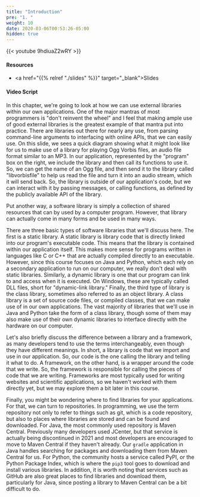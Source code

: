 ```yaml
---
title: "Introduction"
pre: "1. "
weight: 10
date: 2020-03-06T00:53:26-05:00
hidden: true
---
```


{{< youtube 9hdiuaZ2wRY   >}}

#### Resources

* <a href="{{% relref "./slides" %}}" target="_blank">Slides</a>

#### Video Script

In this chapter, we're going to look at how we can use external libraries within our own applications. One of the major mantras of most programmers is "don't reinvent the wheel" and I feel that making ample use of good external libraries is the greatest example of that mantra put into practice. There are libraries out there for nearly any use, from parsing command-line arguments to interfacing with online APIs, that we can easily use. On this slide, we sees a quick diagram showing what it might look like for us to make use of a library for playing Ogg Vorbis files, an audio file format similar to an MP3. In our application, represented by the "program" box on the right, we include the library and then call its functions to use it. So, we can get the name of an Ogg file, and then send it to the library called "libvorbisfile" to help us read the file and turn it into an audio stream, which it will send back. So, the library is outside of our application's code, but we can interact with it by passing messages, or calling functions, as defined by the publicly available API of the library. 

Put another way, a software library is simply a collection of shared resources that can by used by a computer program. However, that library can actually come in many forms and be used in many ways.

There are three basic types of software libraries that we'll discuss here. The first is a static library. A static library is library code that is directly linked into our program's executable code. This means that the library is contained within our application itself. This makes more sense for programs written in languages like C or C++ that are actually compiled directly to an executable. However, since this course focuses on Java and Python, which each rely on a secondary application to run on our computer, we really don't deal with static libraries. Similarly, a dynamic library is one that our program can link to and access when it is executed. On Windows, these are typically called DLL files, short for "dynamic-link library." Finally, the third type of library is the class library, sometimes also referred to as an object library. A class library is a set of source code files, or compiled classes, that we can make use of in our own applications. The vast majority of libraries that we'll use in Java and Python take the form of a class library, though some of them may also make use of their own dynamic libraries to interface directly with the hardware on our computer. 

Let's also briefly discuss the difference between a library and a framework, as many developers tend to use the terms interchangeably, even though they have different meanings. In short, a library is code that we import and use in our application. So, our code is the one calling the library and telling it what to do. A framework, on the other hand, is a wrapper around the code that we write. So, the framework is responsible for calling the pieces of code that we are writing. Frameworks are most typically used for writing websites and scientific applications, so we haven't worked with them directly yet, but we may explore them a bit later in this course.

Finally, you might be wondering where to find libraries for your applications. For that, we can turn to repositories. In programming, we use the term repository not only to refer to things such as git, which is a code repository, but also to places where libraries are stored and can be found and downloaded. For Java, the most commonly used repository is Maven Central. Previously many developers used JCenter, but that service is actually being discontinued in 2021 and most developers are encouraged to move to Maven Central if they haven't already. Our `gradle` application in Java handles searching for packages and downloading them from Maven Central for us. For Python, the community hosts a service called PyPI, or the Python Package Index, which is where the `pip3` tool goes to download and install various libraries. In addition, it is worth noting that services such as GitHub are also great places to find libraries and download them, particularly for Java, since posting a library to Maven Central can be a bit difficult to do.